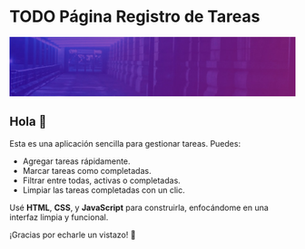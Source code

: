 # TODO Página Registro de Tareas

![TODO App Preview](images/bg-desktop-dark.jpg)

## Hola 👋

Esta es una aplicación sencilla para gestionar tareas. Puedes:

- Agregar tareas rápidamente.
- Marcar tareas como completadas.
- Filtrar entre todas, activas o completadas.
- Limpiar las tareas completadas con un clic.

Usé **HTML**, **CSS**, y **JavaScript** para construirla, enfocándome en una interfaz limpia y funcional.

¡Gracias por echarle un vistazo! 🚀

